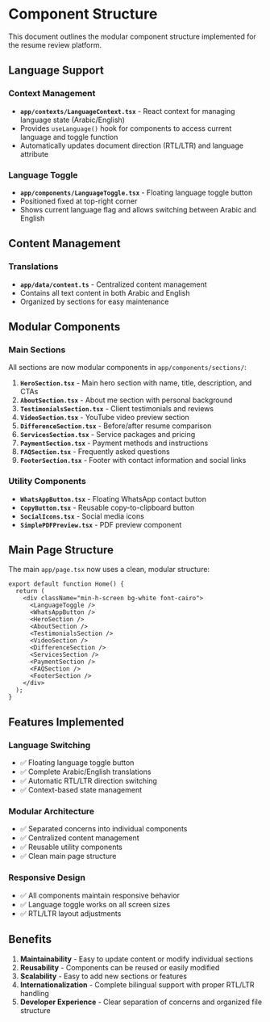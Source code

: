 # Component Structure

This document outlines the modular component structure implemented for the resume review platform.

## Language Support

### Context Management
- **`app/contexts/LanguageContext.tsx`** - React context for managing language state (Arabic/English)
- Provides `useLanguage()` hook for components to access current language and toggle function
- Automatically updates document direction (RTL/LTR) and language attribute

### Language Toggle
- **`app/components/LanguageToggle.tsx`** - Floating language toggle button
- Positioned fixed at top-right corner
- Shows current language flag and allows switching between Arabic and English

## Content Management

### Translations
- **`app/data/content.ts`** - Centralized content management
- Contains all text content in both Arabic and English
- Organized by sections for easy maintenance

## Modular Components

### Main Sections
All sections are now modular components in `app/components/sections/`:

1. **`HeroSection.tsx`** - Main hero section with name, title, description, and CTAs
2. **`AboutSection.tsx`** - About me section with personal background
3. **`TestimonialsSection.tsx`** - Client testimonials and reviews
4. **`VideoSection.tsx`** - YouTube video preview section
5. **`DifferenceSection.tsx`** - Before/after resume comparison
6. **`ServicesSection.tsx`** - Service packages and pricing
7. **`PaymentSection.tsx`** - Payment methods and instructions
8. **`FAQSection.tsx`** - Frequently asked questions
9. **`FooterSection.tsx`** - Footer with contact information and social links

### Utility Components
- **`WhatsAppButton.tsx`** - Floating WhatsApp contact button
- **`CopyButton.tsx`** - Reusable copy-to-clipboard button
- **`SocialIcons.tsx`** - Social media icons
- **`SimplePDFPreview.tsx`** - PDF preview component

## Main Page Structure

The main `app/page.tsx` now uses a clean, modular structure:

```tsx
export default function Home() {
  return (
    <div className="min-h-screen bg-white font-cairo">
      <LanguageToggle />
      <WhatsAppButton />
      <HeroSection />
      <AboutSection />
      <TestimonialsSection />
      <VideoSection />
      <DifferenceSection />
      <ServicesSection />
      <PaymentSection />
      <FAQSection />
      <FooterSection />
    </div>
  );
}
```

## Features Implemented

### Language Switching
- ✅ Floating language toggle button
- ✅ Complete Arabic/English translations
- ✅ Automatic RTL/LTR direction switching
- ✅ Context-based state management

### Modular Architecture
- ✅ Separated concerns into individual components
- ✅ Centralized content management
- ✅ Reusable utility components
- ✅ Clean main page structure

### Responsive Design
- ✅ All components maintain responsive behavior
- ✅ Language toggle works on all screen sizes
- ✅ RTL/LTR layout adjustments

## Benefits

1. **Maintainability** - Easy to update content or modify individual sections
2. **Reusability** - Components can be reused or easily modified
3. **Scalability** - Easy to add new sections or features
4. **Internationalization** - Complete bilingual support with proper RTL/LTR handling
5. **Developer Experience** - Clear separation of concerns and organized file structure

